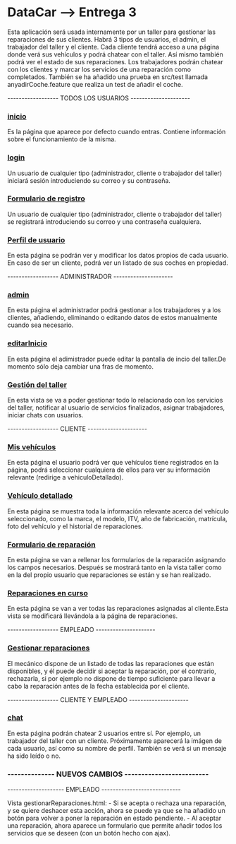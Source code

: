 # DataCar --> Entrega 3

Esta aplicación será usada internamente por un taller para gestionar las reparaciones de sus clientes.
Habrá 3 tipos de usuarios, el admin, el trabajador del taller y el cliente.
Cada cliente tendrá acceso a una página donde verá sus vehículos y podrá chatear con el taller. Así mismo también podrá ver el estado de sus reparaciones.
Los trabajadores podrán chatear con los clientes y marcar los servicios de una reparación como completados.
También se ha añadido una prueba en src/test llamada anyadirCoche.feature que realiza un test de añadir el coche.


------------------ TODOS LOS USUARIOS ---------------------

### [inicio](http://localhost:8080/) 
Es la página que aparece por defecto cuando entras. Contiene información sobre el funcionamiento de la misma.

### [login](http://localhost:8080/login)
Un usuario de cualquier tipo (administrador, cliente o trabajador del taller) iniciará sesión introduciendo su correo y su contraseña.

### [Formulario de registro](http://localhost:8080/registro)
Un usuario de cualquier tipo (administrador, cliente o trabajador del taller) se registrará introduciendo su correo y una contraseña cualquiera.

### [Perfil de usuario](http://localhost:8080/profile)
En esta página se podrán ver y modificar los datos propios de cada usuario. En caso de ser un cliente, podrá ver un listado de sus coches en propiedad.


------------------ ADMINISTRADOR ---------------------

### [admin](http://localhost:8080/admin/)           
En esta página el administrador podrá gestionar a los trabajadores y a los clientes, añadiendo, eliminando o editando datos de estos manualmente cuando sea necesario.

### [editarInicio](http://localhost:8080/admin/editarInicio)
En esta página el adimistrador puede editar la pantalla de incio del taller.De momento sólo deja cambiar una fras de momento.

### [Gestión del taller](http://localhost:8080/taller)
En esta vista se va a poder gestionar todo lo relacionado con los servicios del taller, notificar al usuario de servicios finalizados, asignar trabajadores, iniciar chats con usuarios.


------------------ CLIENTE ---------------------

### [Mis vehículos](http://localhost:8080/misVehiculos)
En esta página el usuario podrá ver que vehículos tiene registrados en la página, podrá seleccionar cualquiera de ellos para ver su información relevante (redirige a vehiculoDetallado).

### [Vehículo detallado](http://localhost:8080/vehiculoDetallado)
En esta página se muestra toda la información relevante acerca del vehículo seleccionado, como la marca, el modelo, ITV, año de fabricación, matrícula, foto del vehículo y el historial de reparaciones.

### [Formulario de reparación](http://localhost:8080/reparaciones)
En esta página se van a rellenar los formularios de la reparación asignando los campos necesarios. Después se mostrará tanto en la vista taller como en la del propio usuario que reparaciones se están y se han realizado.

### [Reparaciones en curso](http://localhost:8080/reparacionesEnCursoCliente)
En esta página se van a ver todas las reparaciones asignadas al cliente.Esta vista se modificará llevándola a la página de reparaciones.



------------------ EMPLEADO ---------------------

### [Gestionar reparaciones](http://localhost:8080/user/gestionarReparaciones)
El mecánico dispone de un listado de todas las reparaciones que están disponibles, y él puede decidir si aceptar la reparación, por el contrario, rechazarla, si por ejemplo no dispone de tiempo suficiente para llevar a cabo la reparación antes de la fecha establecida por el cliente.


------------------ CLIENTE Y EMPLEADO ---------------------

### [chat](http://localhost:8080/chat)          
En esta página podrán chatear 2 usuarios entre sí. Por ejemplo, un trabajador del taller con un cliente. Próximamente aparecerá la imágen de cada usuario, así como su nombre de perfil. También se verá si un mensaje ha sido leído o no.



### -------------- NUEVOS CAMBIOS -------------------------


-------------------- EMPLEADO ----------------------------

Vista gestionarReparaciones.html:
    - Si se acepta o rechaza una reparación, y se quiere deshacer esta acción, ahora se puede ya que se ha añadido un botón para volver a poner la reparación en estado pendiente.
    - Al aceptar una reparación, ahora aparece un formulario que permite añadir todos los servicios que se deseen (con un botón hecho con ajax).

